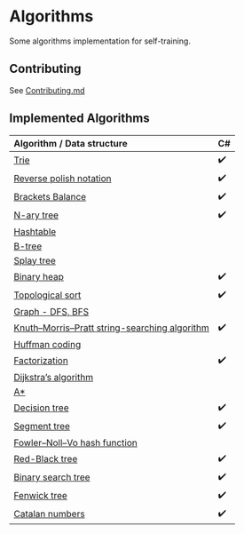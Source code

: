 # Algorithms
Some algorithms implementation for self-training.


## Contributing
See [Contributing.md](https://github.com/Sharpach/Algorithms/blob/master/CONTRIBUTING.md)

## Implemented Algorithms

| Algorithm / Data structure                                                                        | C#                 |
|:------------------------------------------------------------------------------------------------- | ------------------ |
| [Trie](https://github.com/Sharpach/Algorithms/issues/5)                                           | :heavy_check_mark: | 
| [Reverse polish notation](https://github.com/Sharpach/Algorithms/issues/4)                        | :heavy_check_mark: | 
| [Brackets Balance](https://www.hackerrank.com/challenges/balanced-brackets/problem)               | :heavy_check_mark: |
| [N-ary tree](https://github.com/Sharpach/Algorithms/issues/36)                                    | :heavy_check_mark: |
| [Hashtable](https://github.com/Sharpach/Algorithms/issues/32)                                     | 
| [B-tree](https://github.com/Sharpach/Algorithms/issues/34)                                        | 
| [Splay tree](https://github.com/Sharpach/Algorithms/issues/40)                                    | 
| [Binary heap](https://github.com/Sharpach/Algorithms/issues/7)                                    | :heavy_check_mark: |
| [Topological sort](https://github.com/Sharpach/Algorithms/issues/2)                               | :heavy_check_mark: |
| [Graph - DFS, BFS](https://github.com/Sharpach/Algorithms/issues/10)                              | 
| [Knuth–Morris–Pratt string-searching algorithm](https://github.com/Sharpach/Algorithms/issues/9)  | :heavy_check_mark: |
| [Huffman coding](https://github.com/Sharpach/Algorithms/issues/1)                                 | 
| [Factorization](https://github.com/Sharpach/Algorithms/issues/41)                                 | :heavy_check_mark: |
| [Dijkstra’s algorithm](https://github.com/Sharpach/Algorithms/issues/22)                          | 
| [A*](https://github.com/Sharpach/Algorithms/issues/35)                                            | 
| [Decision tree](https://github.com/Sharpach/Algorithms/issues/6)                                  | :heavy_check_mark: |
| [Segment tree](https://github.com/Sharpach/Algorithms/issues/23)                                  | :heavy_check_mark: |
| [Fowler–Noll–Vo hash function](https://github.com/Sharpach/Algorithms/issues/37)                  |
| [Red-Black tree](https://github.com/Sharpach/Algorithms/issues/33)                                | :heavy_check_mark: |
| [Binary search tree](https://github.com/Sharpach/Algorithms/issues/3)                             | :heavy_check_mark: |
| [Fenwick tree](https://github.com/Sharpach/Algorithms/pull/49)                                    | :heavy_check_mark: |
| [Catalan numbers](https://github.com/Sharpach/Algorithms/pull/48)                                 | :heavy_check_mark: |
